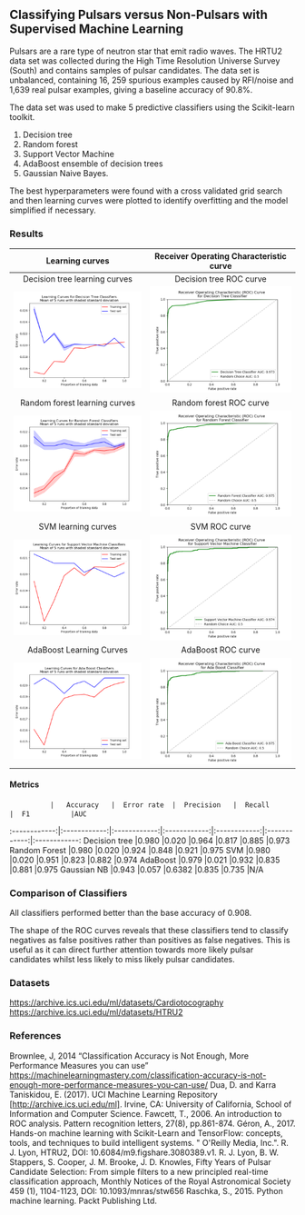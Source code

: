 ## Classifying Pulsars versus Non-Pulsars with Supervised Machine Learning


Pulsars are a rare type of neutron star that emit radio waves.  The HRTU2 data set was collected during the High Time Resolution Universe Survey (South) and contains samples of pulsar candidates.  The data set is unbalanced, containing 16, 259 spurious examples caused by RFI/noise and 1,639 real pulsar examples, giving a baseline accuracy of 90.8%.

The data set was used to make 5 predictive classifiers using the Scikit-learn toolkit.  
1. Decision tree
2. Random forest
3. Support Vector Machine
4. AdaBoost ensemble of decision trees
5. Gaussian Naive Bayes.

The best hyperparameters were found with a cross validated grid search and then learning curves were plotted to identify overfitting and the model simplified if necessary. 

### Results
Learning curves            | Receiver Operating Characteristic curve
:-------------------------:|:-------------------------:
Decision tree learning curves             | Decision tree ROC curve
![Decision Tree Learning Curve](results/LC_Decision_Tree_error_rate_metric.png "Decision Tree Learning Curve") | ![Decision Tree ROC](results/ROC_Decision_Tree_Classifier.png "Decision Tree ROC")
Random forest learning curves             | Random forest ROC curve
![Random Forest Learning Curve](results/LC_Random_Forest_error_rate_metric.png "Random Forest Learning Curve") | ![Random Forest ROC](results/ROC_Random_Forest_Classifier.png "Random Forest ROC")
SVM learning curves             | SVM ROC curve
![Support Vector Learning Curve](results/LC_Support_Vector_Machine_error_rate_metric.png "SVM Learning Curve") | ![Support Vector Machine ROC](results/ROC_Support_Vector_Machine_Classifier.png "SVM ROC")
AdaBoost Learning Curves   | AdaBoost ROC curve
![AdaBoost Learning Curve](results/LC_Ada_Boost_error_rate_metric.png "AdaBoost Learning Curve") | ![AdaBoost ROC](results/ROC_Ada_Boost_Classifier.png "AdaBoost ROC")


#### Metrics

              |   Accuracy   |  Error rate  |  Precision   |  Recall      |  F1          |AUC
:------------:|:------------:|:------------:|:------------:|:------------:|:------------:|:------------:
Decision tree |0.980         |0.020         |0.964         |0.817         |0.885         |0.973
Random Forest |0.980         |0.020         |0.924         |0.848         |0.921         |0.975
SVM           |0.980         |0.020         |0.951         |0.823         |0.882         |0.974
AdaBoost      |0.979         |0.021         |0.932         |0.835         |0.881         |0.975
Gaussian NB   |0.943         |0.057         |0.6382        |0.835         |0.735         |N/A


### Comparison of Classifiers
All classifiers performed better than the base accuracy of 0.908.  

The shape of the ROC curves reveals that these classifiers tend to classify negatives as false positives rather than positives as false negatives.  This is useful as it can direct further attention towards more likely pulsar candidates whilst less likely to miss likely pulsar candidates.


### Datasets
https://archive.ics.uci.edu/ml/datasets/Cardiotocography
https://archive.ics.uci.edu/ml/datasets/HTRU2

### References
Brownlee, J, 2014 “Classification Accuracy is Not Enough, More Performance Measures you can use”
https://machinelearningmastery.com/classification-accuracy-is-not-enough-more-performance-measures-you-can-use/
Dua, D. and Karra Taniskidou, E. (2017). UCI Machine Learning Repository [http://archive.ics.uci.edu/ml]. Irvine, CA: University of California, School of Information and Computer Science. Fawcett, T., 2006. An introduction to ROC analysis. Pattern recognition letters, 27(8), pp.861-874. Géron, A., 2017. Hands-on machine learning with Scikit-Learn and TensorFlow: concepts, tools, and techniques to build intelligent systems. " O'Reilly Media, Inc.".
R. J. Lyon, HTRU2, DOI: 10.6084/m9.figshare.3080389.v1.
R. J. Lyon, B. W. Stappers, S. Cooper, J. M. Brooke, J. D. Knowles, Fifty Years of Pulsar Candidate Selection: From simple filters to a new principled real-time classification approach, Monthly Notices of the Royal Astronomical Society 459 (1), 1104-1123, DOI: 10.1093/mnras/stw656 Raschka, S., 2015. Python machine learning. Packt Publishing Ltd.

